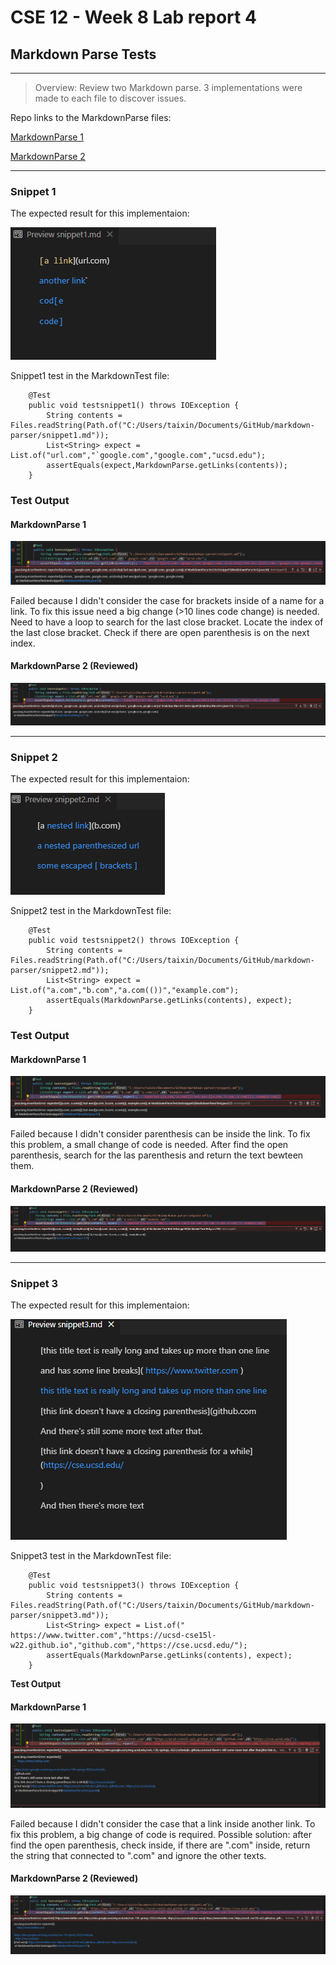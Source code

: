 # CSE 12 - Week 8 Lab report 4
## Markdown Parse Tests
- - -
> Overview: Review two Markdown parse.
 3 implementations were made to each file to discover issues.

Repo links to the MarkdownParse files:

[MarkdownParse 1](https://github.com/taixinw/markdown-parser)

[MarkdownParse 2](https://github.com/richmass1/markdown-parser)

- - - 
### Snippet 1

The expected result for this implementaion: <br/>


![snnipet1](snnipet1.png)

Snippet1 test in the MarkdownTest file:
```
    @Test
    public void testsnippet1() throws IOException {
        String contents = Files.readString(Path.of("C:/Users/taixin/Documents/GitHub/markdown-parser/snippet1.md"));
        List<String> expect = List.of("url.com","`google.com","google.com","ucsd.edu");
        assertEquals(expect,MarkdownParse.getLinks(contents));
    }

```
### **Test Output**
#### MarkdownParse 1
![output1](s1output.png)

Failed because I didn't consider the case for brackets inside of a name for a link. To fix this issue need a big change (>10 lines code change) is needed. 
Need to have a loop to search for the last close bracket. Locate the index of the last close bracket.
Check if there are open parenthesis is on the next index. <br/>


#### MarkdownParse 2 (Reviewed)

![Reviewed1](s1Review.png)



- - -
### Snippet 2
The expected result for this implementaion:  <br/>


![snnipet2](snnipet2.png)

Snippet2 test in the MarkdownTest file:
```
    @Test
    public void testsnippet2() throws IOException {
        String contents = Files.readString(Path.of("C:/Users/taixin/Documents/GitHub/markdown-parser/snippet2.md"));
        List<String> expect = List.of("a.com","b.com","a.com(())","example.com");
        assertEquals(MarkdownParse.getLinks(contents), expect);
    }

```
### **Test Output**

#### MarkdownParse 1 
![output2](s2output.png)

Failed because I didn't consider parenthesis can be inside the link.
To fix this problem, a small change of code is needed. 
 After find the open parenthesis, search for the las parenthesis and return the text bewteen them.

#### MarkdownParse 2 (Reviewed)

![Reviewed2](s2Review.png)

- - - 
### Snippet 3

The expected result for this implementaion:<br/>


![snnipet3](snnipet3.png)

Snippet3 test in the MarkdownTest file:
```
    @Test
    public void testsnippet3() throws IOException {
        String contents = Files.readString(Path.of("C:/Users/taixin/Documents/GitHub/markdown-parser/snippet3.md"));
        List<String> expect = List.of(" https://www.twitter.com","https://ucsd-cse15l-w22.github.io","github.com","https://cse.ucsd.edu/");
        assertEquals(MarkdownParse.getLinks(contents), expect);
    }

```
**Test Output**

#### MarkdownParse 1 
![output3](s3output.png)

Failed because I didn't consider the case that a link inside another link.
To fix this problem, a big change of code is required. 
Possible solution: after find the open parenthesis, check inside, if there are ".com" inside, return the string that connected to ".com" and ignore the other texts.



#### MarkdownParse 2 (Reviewed)

![Reviewed3](s3Review.png)
